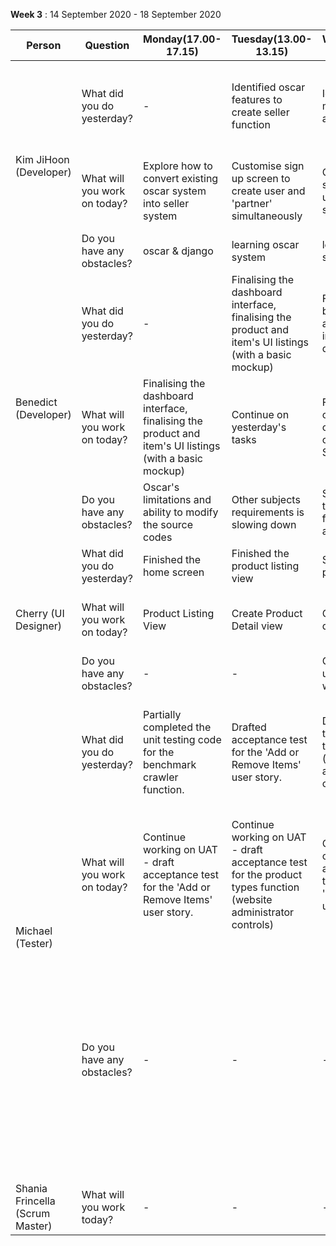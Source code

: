 **Week 3** : 14 September 2020 - 18 September 2020

<table>
    <thead>
        <tr>
            <th>Person</th>
            <th>Question</th>
            <th>Monday(17.00-17.15)</th>
            <th>Tuesday(13.00-13.15)</th>
            <th>Wednesday(13.00-13.15)</th>
            <th>Thursday(13.00-13.15)</th>
            <th>Friday(13.00-13.15)</th>
        </tr>
    </thead>
    <tbody>
        <tr>
            <td rowspan=3>Kim JiHoon (Developer) </td>
            <td rowspan=1>What did you do yesterday?</td>
            <td>-</td>
            <td>Identified oscar features to create seller function</td>
            <td>Identified views and models related to account creation</td>
            <td>Forked relevant modules for account registration, creating custom form</td>
            <td>Created custom registration form that can register as partner simultaneously</td>
        </tr>
        <tr>
            <td rowspan=1>What will you work on today?</td>
            <td>Explore how to convert existing oscar system into seller system</td>
            <td>Customise sign up screen to create user and 'partner' simultaneously</td>
            <td>Customise sign up screen to create user and 'partner' simultaneously</td>
            <td>Add partner creation during registration process</td>
            <td>Check new database and finish features with dependency on DB</td>
        </tr>
        <tr>
            <td rowspan=1>Do you have any obstacles?</td>
            <td>oscar & django</td>
            <td>learning oscar system</td>
            <td>learning oscar system</td>
            <td>learning oscar & django</td>
            <td>learning oscar & django</td>
        </tr>
        <tr>
            <td rowspan=3>Benedict (Developer) </td>
            <td rowspan=1>What did you do yesterday?</td>
            <td>-</td>
            <td>Finalising the dashboard interface, finalising the product and item's UI listings (with a basic mockup)</td>
            <td>Finished up the backend Database and crawler integration into database.</td>
            <td>Updated Database with Items, Depreciation and more information for recommendation engine.</td>
            <td>Finalised the depreciation logic</td>
        </tr>
        <tr>
            <td rowspan=1>What will you work on today?</td>
            <td>Finalising the dashboard interface, finalising the product and item's UI listings (with a basic mockup)</td>
            <td>Continue on yesterday's tasks</td>
            <td>Fix major bug that occured with converting the crawler details into SQlite</td>
            <td>Following up with the materials for recommendation engine and proceeding with the integration required.</td>
            <td>Following up on the bug that was ocurring during the integration for crawler.</td>
        </tr>
        <tr>
            <td rowspan=1>Do you have any obstacles?</td>
            <td>Oscar's limitations and ability to modify the source codes</td>
            <td>Other subjects requirements is slowing down</td>
            <td>Sudden Django bug that prevents me from doing anything.</td>
            <td>Learning the oscar & Django Framework</td>
            <td>Learning the oscar & Django Framework</td>
        </tr>
        <tr>
            <td rowspan=3>Cherry (UI Designer) </td>
            <td rowspan=1>What did you do yesterday?</td>
            <td>Finished the home screen </td>
            <td>Finished the product listing view</td>
            <td>Start creating product detail view</td>
            <td>Creating the product detail view</td>
            <td>Creating the product detail view</td>
        <tr>
            <td rowspan=1>What will you work on today?</td>
            <td>Product Listing View</td>
            <td>Create Product Detail view</td>
            <td>Continue product detail view</td>
            <td>Finishing up the product detail view</td>
            <td>Finishing the product detail view and create the shopping cart</td>
        </tr>
        <tr>
            <td rowspan=1>Do you have any obstacles?</td>
            <td>-</td>
            <td>-</td>
            <td>Confusion about using Django, took a while to fix issue</td>
            <td>Difficulties with bootstrap</td>
            <td>-</td>
            <td>-</td>
            <td></td>
            <td></td>
            <td></td>
            <td></td>
        </tr>
        <tr>
            <td rowspan=3>Michael (Tester) </td>
            <td rowspan=1>What did you do yesterday?</td>
             <td>Partially completed the unit testing code for the benchmark crawler function.</td>
            <td>Drafted acceptance test for the 'Add or Remove Items' user story.</td>
            <td>Drafted acceptance test for the product types function (website administrator controls).</td>
            <td>Drafted acceptance test for the 'List Items' and 'Items Category' user stories.</td>
            <td>Revised the unit testing code and included messages as tests may fail with frequent website updates.</td>
        </tr>
        <tr>
            <td rowspan=1>What will you work on today?</td>
            <td>Continue working on UAT - draft acceptance test for the 'Add or Remove Items' user story.</td>
            <td>Continue working on UAT - draft acceptance test for the product types function (website administrator controls)</td>
            <td>Continue working on UAT - draft acceptance test for the 'List Items' and 'Items Category' user stories.</td>
            <td>Extend the unit testing code for the benchmark crawler function.</td>
            <td>Push the benchmark crawler test files into the remote repository on GitHub and continue working on UAT.</td>
        </tr>
        <tr>
            <td rowspan=1>Do you have any obstacles? </td>
            <td>-</td>
            <td>-</td>
            <td>-</td>
            <td>Thought of integrating unit tests of django-oscar into the project but could not understand the code well.</td>
            <td>Not confident in using Git and its functions such as moving between branches, pushing to a specific branch, comitting files with different commit messages (this is not possible so decided to commit file by file).</td>
        </tr>
        <tr>
            <td rowspan=1>Shania Frincella (Scrum Master) </td>
            <td>What will you work today? </td>
            <td>-</td>
            <td>-</td>
            <td>-</td>
            <td>-</td>
            <td>-</td>
        </tr>
       </tbody>
</table>
